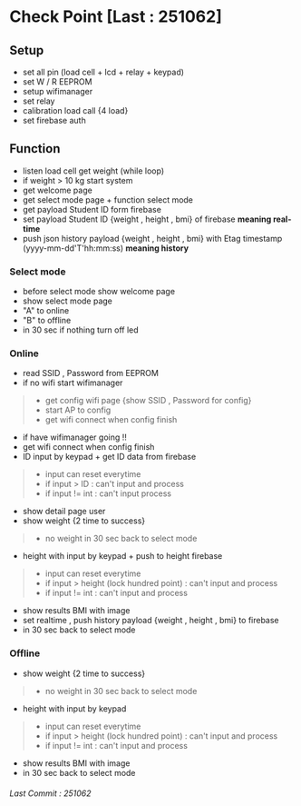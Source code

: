 # **Check Point [Last : 251062]**
## Setup <br>
- set all pin (load cell + lcd + relay + keypad) <br>
- set W / R EEPROM <br>
- setup wifimanager <br>
- set relay <br>
- calibration load call {4 load} <br>
- set firebase auth <br>
## Function <br>
- listen load cell get weight (while loop)<br>
- if weight > 10 kg start system <br>
- get welcome page<br>
- get select mode page + function select mode<br>
- get payload Student ID form firebase<br>
- set payload Student ID {weight , height , bmi} of firebase <b>meaning real-time</b> <br>
- push json history payload {weight , height , bmi} with Etag timestamp (yyyy-mm-dd'T'hh:mm:ss) <b>meaning history</b><br>
### Select mode <br>
- before select mode show welcome page<br>
- show select mode page <br>
- "A" to online <br> 
- "B" to offline <br>
- in 30 sec if nothing turn off led 
### Online <br>
- read SSID , Password from EEPROM
- if no wifi start wifimanager 
 > - get config wifi page {show SSID , Password for config} <br>
 > - start AP to config <br>
 > - get wifi connect when config finish <br>
- if have wifimanager going !! 
- get wifi connect when config finish
- ID input by keypad + get ID data from firebase 
 > - input can reset everytime
 > - if input > ID : can't input and process <br>
 > - if input != int : can't input process 
- show detail page user
- show weight {2 time to success} 
 > - no weight in 30 sec back to select mode
- height with input by keypad + push to height firebase  
 > - input can reset everytime
 > - if input > height (lock hundred point) : can't input and process 
 > - if input != int : can't input and process
- show results BMI with image 
- set realtime , push history payload {weight , height , bmi} to firebase
- in 30 sec back to select mode
### Offline
- show weight {2 time to success}
> - no weight in 30 sec back to select mode
- height with input by keypad 
 > - input can reset everytime
 > - if input > height (lock hundred point) : can't input and process 
 > - if input != int : can't input and process
- show results BMI with image 
- in 30 sec back to select mode

###### Last Commit : 251062 
